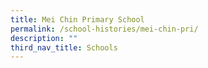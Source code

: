 ```yaml
---
title: Mei Chin Primary School
permalink: /school-histories/mei-chin-pri/
description: ""
third_nav_title: Schools
---
```


